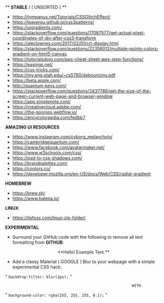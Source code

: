 ** **STABLE** / ( UNSORTED ) **

- https://tympanus.net/Tutorials/CSSGlitchEffect/
- https://leaverou.github.io/css3patterns/
- https://uigradients.com/
- https://stackoverflow.com/questions/17087577/get-actual-pixel-coordinates-of-div-after-css3-transform
- https://aleclownes.com/2017/02/01/crt-display.html
- https://stackoverflow.com/questions/22356012/multiple-points-colors-gradient-on-html5-canvas
- https://tutorialsdojo.com/aws-cheat-sheet-aws-step-functions/
- https://easings.net/
- https://css-tricks.com/
- https://my.eng.utah.edu/~cs5780/debouncing.pdf
- https://beta.apple.com/
- http://quantum-keys.com/
- https://stackoverflow.com/questions/3437786/get-the-size-of-the-screen-current-web-page-and-browser-window
- https://app.simplenote.com/
- https://creativecloud.adobe.com/
- https://the-goonies.webflow.io/
- https://encycolorpedia.com/fedbb7

**AMAZING UI RESOURCES**
- https://www.instagram.com/cyborg_melancholy/
- https://cambridgequantum.com/
- https://www.facebook.com/avatarmaker.net/
- https://www.w3schools.com/css/
- https://psd-to-css-shadows.com/
- https://brandpalettes.com/
- https://coolors.co/
- https://developer.mozilla.org/en-US/docs/Web/CSS/radial-gradient

**HOMEBREW**
- https://brew.sh/
- https://www.balena.io/

**LINUX**
- https://itsfoss.com/linux-zip-folder/




**EXPERIMENTAL**

- Surround your GitHub code with the following to remove all text formatting from **GITHUB**:

<div style="text-align:center">
  **Hello! Example Text.**
</div>

- Add a classy Material ( GOOGLE ) Blur to your webpage with a simple experimental CSS hack:
      
"                     ```backdrop-filter: blur(2px);```                     "

                                                             WITH 
                             
"             ```background-color: rgba(255, 255, 255, 0.1);```              "
